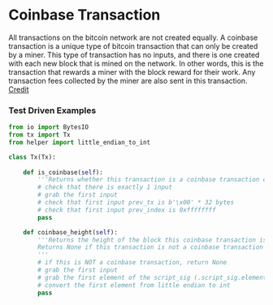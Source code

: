 
# Coinbase Transaction

All transactions on the bitcoin network are not created equally. A coinbase transaction is a unique type of bitcoin transaction that can only be created by a miner. This type of transaction has no inputs, and there is one created with each new block that is mined on the network. In other words, this is the transaction that rewards a miner with the block reward for their work. Any transaction fees collected by the miner are also sent in this transaction. [Credit](https://blog.cex.io/bitcoin-dictionary/coinbase-transaction-12088)

### Test Driven Examples


```python
from io import BytesIO
from tx import Tx
from helper import little_endian_to_int

class Tx(Tx):
    
    def is_coinbase(self):
        '''Returns whether this transaction is a coinbase transaction or not'''
        # check that there is exactly 1 input
        # grab the first input
        # check that first input prev_tx is b'\x00' * 32 bytes
        # check that first input prev_index is 0xffffffff
        pass

    def coinbase_height(self):
        '''Returns the height of the block this coinbase transaction is in
        Returns None if this transaction is not a coinbase transaction
        '''
        # if this is NOT a coinbase transaction, return None
        # grab the first input
        # grab the first element of the script_sig (.script_sig.elements[0])
        # convert the first element from little endian to int
        pass
```
